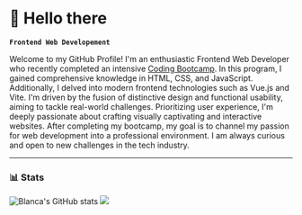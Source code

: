 # 🌵 Hello there

**`Frontend Web Developement`**

Welcome to my GitHub Profile! I'm an enthusiastic Frontend Web Developer who recently completed an intensive <a href="https://www.coding-bootcamps.eu/" target="_blank">Coding Bootcamp</a>. In this program, I gained comprehensive knowledge in HTML, CSS, and JavaScript. Additionally, I delved into modern frontend technologies such as Vue.js and Vite.
I'm driven by the fusion of distinctive design and functional usability, aiming to tackle real-world challenges. Prioritizing user experience, I'm deeply passionate about crafting visually captivating and interactive websites. After completing my bootcamp, my goal is to channel my passion for web development into a professional environment. I am always curious and open to new challenges in the tech industry.

--- 
<!--
### 🧰 Languages and Tools
<img align="left" alt="HTML" width="30px" style="padding-right:10px;" src="https://cdn.jsdelivr.net/gh/devicons/devicon/icons/html5/html5-plain-wordmark.svg" />
<img align="left" alt="HTML" width="30px" style="padding-right:10px;" src="https://cdn.jsdelivr.net/gh/devicons/devicon/icons/css3/css3-plain-wordmark.svg" />
<img align="left" alt="HTML" width="30px" style="padding-right:10px;" src="https://cdn.jsdelivr.net/gh/devicons/devicon/icons/javascript/javascript-plain.svg" />
<img align="left" alt="HTML" width="30px" style="padding-right:10px;" src="https://cdn.jsdelivr.net/gh/devicons/devicon/icons/vuejs/vuejs-original-wordmark.svg" />
<img align="left" alt="HTML" width="30px" style="padding-right:10px;" src="https://cdn.jsdelivr.net/gh/devicons/devicon/icons/git/git-original.svg" />
<img align="left" alt="HTML" width="30px" style="padding-right:10px;" src="https://cdn.jsdelivr.net/gh/devicons/devicon/icons/github/github-original.svg" />
<img align="left" alt="HTML" width="30px" style="padding-right:10px;" src="https://cdn.jsdelivr.net/gh/devicons/devicon/icons/vscode/vscode-original.svg" />
<img align="left" alt="HTML" width="30px" style="padding-right:10px;" src="https://cdn.jsdelivr.net/gh/devicons/devicon/icons/nodejs/nodejs-original.svg" />
<img align="left" alt="HTML" width="30px" style="padding-right:10px;" src="https://cdn.jsdelivr.net/gh/devicons/devicon/icons/npm/npm-original-wordmark.svg" />
<br/>

#
-->

### 📊 Stats

![Blanca's GitHub stats](https://github-readme-stats.vercel.app/api?username=blanc1a&show_icons=true&theme=gruvbox) 
![](https://github-readme-stats.vercel.app/api/top-langs/?username=blanc1a&theme=gruvbox&border=false&include_all_commits=true&count_private=true&layout=compact) 




          
          
